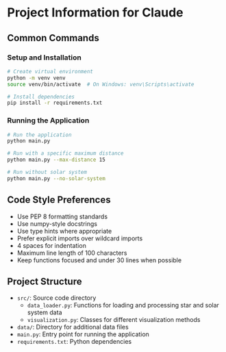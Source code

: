 # Project Information for Claude

## Common Commands

### Setup and Installation
```bash
# Create virtual environment
python -m venv venv
source venv/bin/activate  # On Windows: venv\Scripts\activate

# Install dependencies
pip install -r requirements.txt
```

### Running the Application
```bash
# Run the application
python main.py

# Run with a specific maximum distance
python main.py --max-distance 15

# Run without solar system
python main.py --no-solar-system
```

## Code Style Preferences

- Use PEP 8 formatting standards
- Use numpy-style docstrings
- Use type hints where appropriate
- Prefer explicit imports over wildcard imports
- 4 spaces for indentation
- Maximum line length of 100 characters
- Keep functions focused and under 30 lines when possible

## Project Structure

- `src/`: Source code directory
  - `data_loader.py`: Functions for loading and processing star and solar system data
  - `visualization.py`: Classes for different visualization methods
- `data/`: Directory for additional data files
- `main.py`: Entry point for running the application
- `requirements.txt`: Python dependencies
